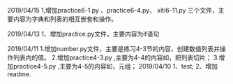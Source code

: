 2019/04/15
1,增加practice6-1.py 、practice6-4.py、 xiti6-11.py 三个文件，主要内容为字典和列表的相互嵌套和操作。

2019/04/13
1、增加practice.py文件，主要内容为if语句

2019/04/11
1.增加number.py文件，主要是练习4-3节的内容，创建数值列表并操作列表内的值。
2.增加practice4-3.py ,主要为4-4的内容如，把列表切片；
3.增加practice4-5.py ,主要为4-5的内容如，元组；
2019/04/10
1、test;
2、增加readme.
